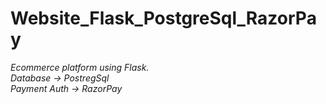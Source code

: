 # Website_Flask_PostgreSql_RazorPay


*Ecommerce platform using Flask.  
Database -> PostregSql  
Payment Auth -> RazorPay*
